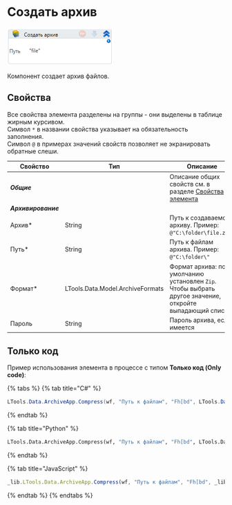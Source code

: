 # Создать архив

![](<../../../../.gitbook/assets/image (340).png>)

Компонент создает архив файлов.

## Свойства

Все свойства элемента разделены на группы - они выделены в таблице жирным курсивом.\
Символ `*` в названии свойства указывает на обязательность заполнения.\
Символ `@` в примерах значений свойств позволяет не экранировать обратные слеши.

| Свойство     | Тип                              | Описание                                          |
| ------------ | -------------------------------- | ------------------------------------------------- |
| ***Общие***  | | Описание общих свойств см. в разделе [Свойства элемента](https://docs.primo-rpa.ru/primo-rpa/primo-studio/process/elements#svoistva-elementa) | 
| ***Архивирование*** | | | 
| Архив\*      | String                          | Путь к создаваемому архиву. Пример: `@"C:\folder\file.zip"` |
| Путь\*       | String                          | Путь к файлам архива. Пример: `@"C:\folder\"`        |
| Формат\*     | LTools.Data.Model.ArchiveFormats | Формат архива: по умолчанию установлен `Zip`. Чтобы выбрать другое значение, откройте выпадающий список |
| Пароль       | String                           | Пароль архива, если имеется                                  |


## Только код
Пример использования элемента в процессе с типом **Только код (Only code)**:

{% tabs %}
{% tab title="C#" %}
```csharp
LTools.Data.ArchiveApp.Compress(wf, "Путь к файлам", "Fh[bd", LTools.Data.Model.ArchiveFormats.Zip, "Пароль", "Путь к 7-zip");
```
{% endtab %}

{% tab title="Python" %}
```python
LTools.Data.ArchiveApp.Compress(wf, "Путь к файлам", "Fh[bd", LTools.Data.Model.ArchiveFormats.Zip, "Пароль", "Путь к 7-zip")
```
{% endtab %}

{% tab title="JavaScript" %}
```javascript
_lib.LTools.Data.ArchiveApp.Compress(wf, "Путь к файлам", "Fh[bd", _lib.LTools.Data.Model.ArchiveFormats.Zip, "Пароль", "Путь к 7-zip");
```
{% endtab %}
{% endtabs %}
